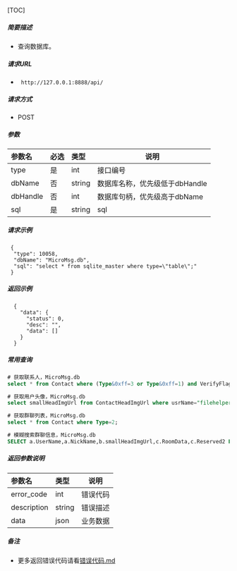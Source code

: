 

[TOC]
    
##### 简要描述

- 查询数据库。

##### 请求URL
- ` http://127.0.0.1:8888/api/`
  
##### 请求方式
- POST 

##### 参数

| 参数名      | 必选 | 类型     | 说明                  |   
|:---------|:---|:-------|---------------------|   
| type     | 是  | int    | 接口编号                |   
| dbName   | 否  | string | 数据库名称，优先级低于dbHandle |   
| dbHandle | 否  | int    | 数据库句柄，优先级高于dbName   |   
| sql      | 是  | string | sql                 |   

##### 请求示例

```
 {
  "type": 10058,
  "dbName": "MicroMsg.db",
  "sql": "select * from sqlite_master where type=\"table\";"
 } 
```

##### 返回示例 

``` 
  {
    "data": {
      "status": 0,
      "desc": "",
      "data": []
    }
  }
```
##### 常用查询
```sql
# 获取联系人，MicroMsg.db
select * from Contact where (Type&0xff=3 or Type&0xff=1) and VerifyFlag=0 and UserName NOT IN ('medianote','fmessage','floatbottle');
```
```sql
# 获取用户头像，MicroMsg.db
select smallHeadImgUrl from ContactHeadImgUrl where usrName="filehelper";
```
```sql
# 获取群聊列表，MicroMsg.db
select * from Contact where Type=2;
```
```sql
# 模糊搜索群聊信息，MicroMsg.db
SELECT a.UserName,a.NickName,b.smallHeadImgUrl,c.RoomData,c.Reserved2 FROM Contact a INNER JOIN ContactHeadImgUrl b ON a.UserName=b.usrName INNER JOIN ChatRoom c ON c.ChatRoomName=a.UserName WHERE a.nickName like "%某不知名的群" AND a.Type=2;)
```

##### 返回参数说明 

| 参数名         | 类型     | 说明   |   
|:------------|:-------|------|   
| error_code  | int    | 错误代码 |   
| description | string | 错误描述 |   
| data        | json   | 业务数据 |   

##### 备注

- 更多返回错误代码请看[错误代码.md](../错误代码.md)







